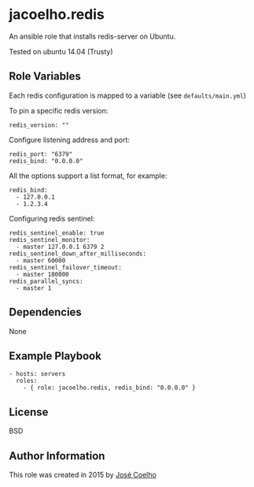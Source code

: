 jacoelho.redis
=========

An ansible role that installs redis-server on Ubuntu.

Tested on ubuntu 14.04 (Trusty)

Role Variables
--------------

Each redis configuration is mapped to a variable (see `defaults/main.yml`)

To pin a specific redis version:

    redis_version: ""

Configure listening address and port:

    redis_port: "6379"
    redis_bind: "0.0.0.0"

All the options support a list format, for example:

    redis_bind:
      - 127.0.0.1
      - 1.2.3.4

Configuring redis sentinel:

    redis_sentinel_enable: true
    redis_sentinel_monitor:
      - master 127.0.0.1 6379 2
    redis_sentinel_down_after_milliseconds:
      - master 60000
    redis_sentinel_failover_timeout:
      - master 180000
    redis_parallel_syncs:
      - master 1

Dependencies
------------

None

Example Playbook
----------------

    - hosts: servers
      roles:
        - { role: jacoelho.redis, redis_bind: "0.0.0.0" }

License
-------

BSD

Author Information
------------------

This role was created in 2015 by [José Coelho](https://github.com/jacoelho)

